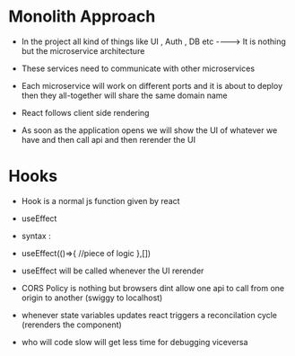 # Monolith Approach

- In the project all kind of things like UI , Auth , DB etc ----> It is nothing but the microservice architecture

- These services need to communicate with other microservices

- Each microservice will work on different ports and it is about to deploy then they all-together will share the same domain name 

- React follows client side rendering

- As soon as the application opens we will show the UI of whatever we have and then call api and then rerender the UI 


# Hooks 

- Hook is a normal js function given by react 


- useEffect

- syntax : 

- useEffect(()=>{
//piece of logic
},[])

- useEffect will be called whenever the UI rerender


- CORS Policy is nothing but browsers dint allow one api to call from one origin to another (swiggy to localhost)

- whenever state variables updates react triggers a reconcilation cycle (rerenders the component)

- who will code slow will get less time for debugging viceversa